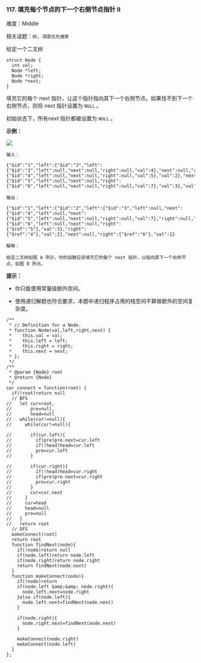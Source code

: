 ### 117. 填充每个节点的下一个右侧节点指针 II

难度：Middle

相关话题：`树`、`深度优先搜索`

给定一个二叉树





```
struct Node {
  int val;
  Node *left;
  Node *right;
  Node *next;
}
```

填充它的每个 next 指针，让这个指针指向其下一个右侧节点。如果找不到下一个右侧节点，则将 next 指针设置为  `NULL` 。



初始状态下，所有next 指针都被设置为  `NULL` 。







 **示例：** 



![](https://assets.leetcode-cn.com/aliyun-lc-upload/uploads/2019/02/15/117_sample.png)




```
输入：

{"$id":"1","left":{"$id":"2","left":{"$id":"3","left":null,"next":null,"right":null,"val":4},"next":null,"right":{"$id":"4","left":null,"next":null,"right":null,"val":5},"val":2},"next":null,"right":{"$id":"5","left":null,"next":null,"right":{"$id":"6","left":null,"next":null,"right":null,"val":7},"val":3},"val":1}

输出：

{"$id":"1","left":{"$id":"2","left":{"$id":"3","left":null,"next":{"$id":"4","left":null,"next":{"$id":"5","left":null,"next":null,"right":null,"val":7},"right":null,"val":5},"right":null,"val":4},"next":{"$id":"6","left":null,"next":null,"right":{"$ref":"5"},"val":3},"right":{"$ref":"4"},"val":2},"next":null,"right":{"$ref":"6"},"val":1}

解释：

给定二叉树如图 A 所示，你的函数应该填充它的每个 next 指针，以指向其下一个右侧节点，如图 B 所示。
```





 **提示：** 





* 你只能使用常量级额外空间。

* 使用递归解题也符合要求，本题中递归程序占用的栈空间不算做额外的空间复杂度。






```
/**
 * // Definition for a Node.
 * function Node(val,left,right,next) {
 *    this.val = val;
 *    this.left = left;
 *    this.right = right;
 *    this.next = next;
 * };
 */
/**
 * @param {Node} root
 * @return {Node}
 */
var connect = function(root) {
  if(!root)return null
  // BFS
//   let cur=root,
//       pre=null,
//       head=null
//   while(cur!=null){
//     while(cur!=null){

//       if(cur.left){
//         if(pre)pre.next=cur.left
//         if(!head)head=cur.left
//         pre=cur.left
//       }
      
//       if(cur.right){
//         if(!head)head=cur.right
//         if(pre)pre.next=cur.right
//         pre=cur.right
//       }
//       cur=cur.next
//     }
//     cur=head
//     head=null
//     pre=null
//   }
//   return root
  // DFS
  makeConnect(root)
  return root
  function findNext(node){
    if(!node)return null
    if(node.left)return node.left
    if(node.right)return node.right
    return findNext(node.next)
  }
  function makeConnect(node){
    if(!node)return
    if(node.left &amp;&amp; node.right){
      node.left.next=node.right
    }else if(node.left){
      node.left.next=findNext(node.next)
    }
    
    if(node.right){
      node.right.next=findNext(node.next)
    }

    makeConnect(node.right)
    makeConnect(node.left) 
  }    
};



```

